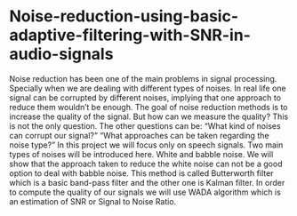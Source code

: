 # Noise-reduction-using-basic-adaptive-filtering-with-SNR-in-audio-signals
Noise reduction has been one of the main problems in signal processing.  Specially when we are dealing with different types of noises. In real life one signal  can be corrupted by different noises, implying that one approach to reduce them  wouldn’t be enough.  The goal of noise reduction methods is to increase the quality of the signal. But  how can we measure the quality? This is not the only question. The other  questions can be:  “What kind of noises can corrupt our signal?”   “What approaches can be taken regarding the noise type?”  In this project we will focus only on speech signals.  Two main types of noises will be introduced here. White and babble noise.   We will show that the approach taken to reduce the white noise can not be a  good option to deal with babble noise. This method is called Butterworth filter  which is a basic band-pass filter and the other one is Kalman filter.  In order to compute the quality of our signals we will use WADA algorithm which  is an estimation of SNR or Signal to Noise Ratio.     
